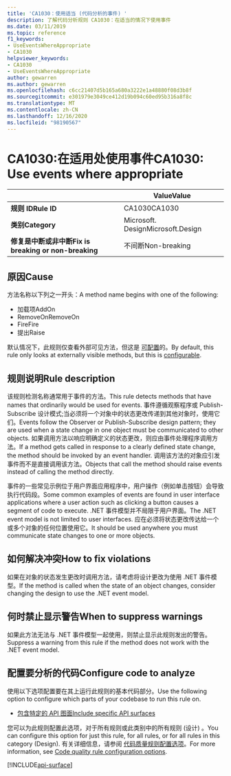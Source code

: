 ```yaml
---
title: 'CA1030：使用适当 (代码分析的事件) '
description: 了解代码分析规则 CA1030：在适当的情况下使用事件
ms.date: 03/11/2019
ms.topic: reference
f1_keywords:
- UseEventsWhereAppropriate
- CA1030
helpviewer_keywords:
- CA1030
- UseEventsWhereAppropriate
author: gewarren
ms.author: gewarren
ms.openlocfilehash: c6cc21407d5b165a680a3222e1a48880f08d3b8f
ms.sourcegitcommit: e301979e3049ce412d19b094c60ed95b316a8f8c
ms.translationtype: MT
ms.contentlocale: zh-CN
ms.lasthandoff: 12/16/2020
ms.locfileid: "98190567"
---
```

# <a name="ca1030-use-events-where-appropriate"></a><span data-ttu-id="0c247-103">CA1030:在适用处使用事件</span><span class="sxs-lookup"><span data-stu-id="0c247-103">CA1030: Use events where appropriate</span></span>

| | <span data-ttu-id="0c247-104">Value</span><span class="sxs-lookup"><span data-stu-id="0c247-104">Value</span></span> |
|-|-|
| <span data-ttu-id="0c247-105">**规则 ID**</span><span class="sxs-lookup"><span data-stu-id="0c247-105">**Rule ID**</span></span> |<span data-ttu-id="0c247-106">CA1030</span><span class="sxs-lookup"><span data-stu-id="0c247-106">CA1030</span></span>|
| <span data-ttu-id="0c247-107">**类别**</span><span class="sxs-lookup"><span data-stu-id="0c247-107">**Category**</span></span> |<span data-ttu-id="0c247-108">Microsoft. Design</span><span class="sxs-lookup"><span data-stu-id="0c247-108">Microsoft.Design</span></span>|
| <span data-ttu-id="0c247-109">**修复是中断或非中断**</span><span class="sxs-lookup"><span data-stu-id="0c247-109">**Fix is breaking or non-breaking**</span></span> |<span data-ttu-id="0c247-110">不间断</span><span class="sxs-lookup"><span data-stu-id="0c247-110">Non-breaking</span></span>|

## <a name="cause"></a><span data-ttu-id="0c247-111">原因</span><span class="sxs-lookup"><span data-stu-id="0c247-111">Cause</span></span>

<span data-ttu-id="0c247-112">方法名称以下列之一开头：</span><span class="sxs-lookup"><span data-stu-id="0c247-112">A method name begins with one of the following:</span></span>

- <span data-ttu-id="0c247-113">加载项</span><span class="sxs-lookup"><span data-stu-id="0c247-113">AddOn</span></span>
- <span data-ttu-id="0c247-114">RemoveOn</span><span class="sxs-lookup"><span data-stu-id="0c247-114">RemoveOn</span></span>
- <span data-ttu-id="0c247-115">Fire</span><span class="sxs-lookup"><span data-stu-id="0c247-115">Fire</span></span>
- <span data-ttu-id="0c247-116">提出</span><span class="sxs-lookup"><span data-stu-id="0c247-116">Raise</span></span>

<span data-ttu-id="0c247-117">默认情况下，此规则仅查看外部可见方法，但这是 [可配置](#configure-code-to-analyze)的。</span><span class="sxs-lookup"><span data-stu-id="0c247-117">By default, this rule only looks at externally visible methods, but this is [configurable](#configure-code-to-analyze).</span></span>

## <a name="rule-description"></a><span data-ttu-id="0c247-118">规则说明</span><span class="sxs-lookup"><span data-stu-id="0c247-118">Rule description</span></span>

<span data-ttu-id="0c247-119">该规则检测名称通常用于事件的方法。</span><span class="sxs-lookup"><span data-stu-id="0c247-119">This rule detects methods that have names that ordinarily would be used for events.</span></span> <span data-ttu-id="0c247-120">事件遵循观察程序或 Publish-Subscribe 设计模式;当必须将一个对象中的状态更改传递到其他对象时，使用它们。</span><span class="sxs-lookup"><span data-stu-id="0c247-120">Events follow the Observer or Publish-Subscribe design pattern; they are used when a state change in one object must be communicated to other objects.</span></span> <span data-ttu-id="0c247-121">如果调用方法以响应明确定义的状态更改，则应由事件处理程序调用方法。</span><span class="sxs-lookup"><span data-stu-id="0c247-121">If a method gets called in response to a clearly defined state change, the method should be invoked by an event handler.</span></span> <span data-ttu-id="0c247-122">调用该方法的对象应引发事件而不是直接调用该方法。</span><span class="sxs-lookup"><span data-stu-id="0c247-122">Objects that call the method should raise events instead of calling the method directly.</span></span>

<span data-ttu-id="0c247-123">事件的一些常见示例位于用户界面应用程序中，用户操作（例如单击按钮）会导致执行代码段。</span><span class="sxs-lookup"><span data-stu-id="0c247-123">Some common examples of events are found in user interface applications where a user action such as clicking a button causes a segment of code to execute.</span></span> <span data-ttu-id="0c247-124">.NET 事件模型并不局限于用户界面。</span><span class="sxs-lookup"><span data-stu-id="0c247-124">The .NET event model is not limited to user interfaces.</span></span> <span data-ttu-id="0c247-125">应在必须将状态更改传达给一个或多个对象的任何位置使用它。</span><span class="sxs-lookup"><span data-stu-id="0c247-125">It should be used anywhere you must communicate state changes to one or more objects.</span></span>

## <a name="how-to-fix-violations"></a><span data-ttu-id="0c247-126">如何解决冲突</span><span class="sxs-lookup"><span data-stu-id="0c247-126">How to fix violations</span></span>

<span data-ttu-id="0c247-127">如果在对象的状态发生更改时调用方法，请考虑将设计更改为使用 .NET 事件模型。</span><span class="sxs-lookup"><span data-stu-id="0c247-127">If the method is called when the state of an object changes, consider changing the design to use the .NET event model.</span></span>

## <a name="when-to-suppress-warnings"></a><span data-ttu-id="0c247-128">何时禁止显示警告</span><span class="sxs-lookup"><span data-stu-id="0c247-128">When to suppress warnings</span></span>

<span data-ttu-id="0c247-129">如果此方法无法与 .NET 事件模型一起使用，则禁止显示此规则发出的警告。</span><span class="sxs-lookup"><span data-stu-id="0c247-129">Suppress a warning from this rule if the method does not work with the .NET event model.</span></span>

## <a name="configure-code-to-analyze"></a><span data-ttu-id="0c247-130">配置要分析的代码</span><span class="sxs-lookup"><span data-stu-id="0c247-130">Configure code to analyze</span></span>

<span data-ttu-id="0c247-131">使用以下选项配置要在其上运行此规则的基本代码部分。</span><span class="sxs-lookup"><span data-stu-id="0c247-131">Use the following option to configure which parts of your codebase to run this rule on.</span></span>

- [<span data-ttu-id="0c247-132">包含特定的 API 图面</span><span class="sxs-lookup"><span data-stu-id="0c247-132">Include specific API surfaces</span></span>](#include-specific-api-surfaces)

<span data-ttu-id="0c247-133">您可以为此规则配置此选项，对于所有规则或此类别中的所有规则 (设计) 。</span><span class="sxs-lookup"><span data-stu-id="0c247-133">You can configure this option for just this rule, for all rules, or for all rules in this category (Design).</span></span> <span data-ttu-id="0c247-134">有关详细信息，请参阅 [代码质量规则配置选项](../code-quality-rule-options.md)。</span><span class="sxs-lookup"><span data-stu-id="0c247-134">For more information, see [Code quality rule configuration options](../code-quality-rule-options.md).</span></span>

[!INCLUDE[api-surface](~/includes/code-analysis/api-surface.md)]
